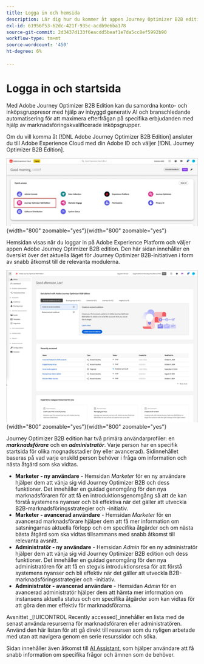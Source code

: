 ```yaml
---
title: Logga in och hemsida
description: Lär dig hur du kommer åt appen Journey Optimizer B2B edition och använder hemsidesinformationen.
exl-id: 61956f53-62dc-421f-935c-acdb9e6ba178
source-git-commit: 2d3437d133f6eacdd5beaf1e7da5cc8ef5992b90
workflow-type: tm+mt
source-wordcount: '450'
ht-degree: 6%

---
```


# Logga in och startsida

Med Adobe Journey Optimizer B2B Edition kan du samordna konto- och inköpsgruppresor med hjälp av inbyggd generativ AI och branschledande automatisering för att maximera efterfrågan på specifika erbjudanden med hjälp av marknadsföringskvalificerade inköpsgrupper.

<!-- Requirements?
-->
Om du vill komma åt [!DNL Adobe Journey Optimizer B2B Edition] ansluter du till Adobe Experience Cloud med din Adobe ID och väljer [!DNL Journey Optimizer B2B Edition].

![Adobe Experience Platform-appar](./assets/experience-cloud-apps.png){width="800" zoomable="yes"}{width=&quot;800&quot; zoomable=&quot;yes&quot;}

Hemsidan visas när du loggar in på Adobe Experience Platform och väljer appen Adobe Journey Optimizer B2B edition. Den här sidan innehåller en översikt över det aktuella läget för Journey Optimizer B2B-initiativen i form av <!-- refined insights and--> snabb åtkomst till de relevanta modulerna. <!-- It also provides information about the ideal next action to take and where to find the comprehensive set of tutorials and documentation. -->

![Journey Optimizer B2B edition hemsida](./assets/home-page.png){width="800" zoomable="yes"}{width=&quot;800&quot; zoomable=&quot;yes&quot;}

Journey Optimizer B2B edition har två primära användarprofiler: en _**marknadsförare**_ och en _**administratör**_. Varje person har en specifik startsida för olika mognadsstadier (ny eller avancerad). Sidinnehållet baseras på vad varje enskild person behöver i fråga om information och nästa åtgärd som ska vidtas.

* **Marketer - ny användare** - Hemsidan _Marketer_ för en ny användare hjälper dem att vänja sig vid Journey Optimizer B2B och dess funktioner. Det innehåller en guidad genomgång för den nya marknadsföraren för att få en introduktionsgenomgång så att de kan förstå systemens nyanser och bli effektiva när det gäller att utveckla B2B-marknadsföringsstrategier och -initiativ.
* **Marketer - avancerad användare** - Hemsidan _Marketer_ för en avancerad marknadsförare hjälper dem att få mer information om satsningarnas aktuella förlopp och om specifika åtgärder och om nästa bästa åtgärd som ska vidtas tillsammans med snabb åtkomst till relevanta avsnitt.
* **Administratör - ny användare** - Hemsidan _Admin_ för en ny administratör hjälper dem att vänja sig vid Journey Optimizer B2B edition och dess funktioner. Det innehåller en guidad genomgång för den nya administratören för att få en stegvis introduktionsresa för att förstå systemens nyanser och bli effektiv när det gäller att utveckla B2B-marknadsföringsstrategier och -initiativ.
* **Administratör - avancerad användare** - Hemsidan _Admin_ för en avancerad administratör hjälper dem att hämta mer information om instansens aktuella status och om specifika åtgärder som kan vidtas för att göra den mer effektiv för marknadsförarna.

Avsnittet _[!UICONTROL Recently accessed]_innehåller en lista med de senast använda resurserna för marknadsföraren eller administratören. Använd den här listan för att gå direkt till resursen som du nyligen arbetade med utan att navigera genom en serie resurssidor och söka.

Sidan innehåller även åtkomst till [AI Assistant](./ai-assistant/ai-assistant-overview.md), som hjälper användare att få snabb information om specifika frågor och ämnen som de behöver.<!-- and to obtain specific recommendations for their challenges or objectives-->

<!-- 

## Marketer - new user

The Marketer home page for a new user consists of three rows that assist the marketer in getting accustomed to Journey Optimizer B2B and its capabilities. It also provides a view of the latest journeys that have been created, which can serve as a starting point for a new user.

The first row consists of a guided walkthrough for the new marketer to obtain an onboarding walkthrough so that they can understand the nuances of the system and become efficient in developing B2B marketing strategies and initiatives.

The second row consists of the recent AJO B2B journeys that have been created across the platform so that the marketer can get inspiration for the best practices to create an account journey.

The third row consists of the learning resources that can help a marketer gain more information on a specific topic.

## Marketer - advanced user

The Marketer home page for an advanced marketer consists of four rows that assists the marketer in obtaining more information on the current progress of the initiatives and on specific actions and on the next best action to be taken along with quick access to relevant sections.

The first row consists of the next set of actions that a B2B marketer can take based on the previous actions taken and the current state of the initiative, which provides a prompt for the user to make the next move that would align to the objective of the initiatives and help them reach the goals quickly.

The second row consists of the most recent assets accessed by the marketer to make it easier for the marketer to locate them and make updates to the same.

The third row consists of the Key Performance Indicators that can help the marketer gauge the overall performance of the marketing initiatives.

The fourth row consists of the learning resources that can help a marketer gain more information on a specific topic.

## Administrator - new user

The _Admin_ home page for a new administrator consists of three rows that assists the administrator in getting accustomed to Journey Optimizer B2B Edition and its capabilities, and provides a view of the latest journeys that have been created that can serve as a starting point for a new user.

The first row consists of a guided walkthrough for the new marketer to obtain a step-by-step onboarding journey to understand the nuances of the system and become efficient in developing B2B marketing strategies and initiatives with AJO B2B.

The second row consists of the recent assets used by the B2B marketers in a single table to make it easier for the administrator to know which assets are currently under focus.

The third row consists of the learning resources that would help an administrator gain more information on a specific topic.

## Administrator - advanced user

The _Admin_ home page for an advanced administrator consists of four rows that assists the administrator in obtaining more information about the current status of the instance and on specific actions that can be taken to make it more efficient and effective for the marketers.

The first row consists of the next set of actions that an administrator can take based on the previous actions taken and the current state of the instance. It serves as a prompt for the administrator to make the necessary updates to the parameters of the instances such as user permissions or any specific module configurations.

The second row consists of the recent assets used by the B2B marketers in a single table to make it easier for the administrator to know which assets are currently under focus.

The third row consists of the Key Performance Indicators that would help the administrators gauge the progress of the instance in terms of operational parameters such as users and usage.

The fourth row consists of the learning resources that would help the administrator gain more information on a specific topic.

-->